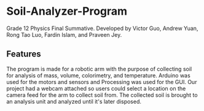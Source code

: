 # Soil-Analyzer-Program
Grade 12 Physics Final Summative. Developed by Victor Guo, Andrew Yuan, Rong Tao Luo, Fardin Islam, and Praveen Jey.

## Features
The program is made for a robotic arm with the purpose of collecting soil for analysis of mass, volume, colorimetry, and temperature. Arduino was used for the motors and sensors and Processing was used for the GUI. Our project had a webcam attached so users could select a location on the camera feed for the arm to collect soil from. The collected soil is brought to an analysis unit and analyzed until it's later disposed.
